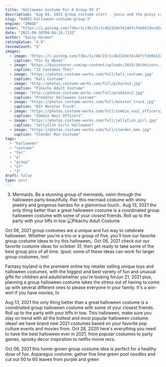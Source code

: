 ```yaml
---
title: "Halloween Costume For A Group Of 3"
description: "Aug 03, 2021 group costume alert - josie and the pussy cats! this one is lit cuz really all you need is two of your bestest gal (or guy) pals, some cheetahleaopard print, and cat ears! -"
slug: "64062-halloween-costume-group-3"
engine: "IMAGE"
cover: "https://i.pinimg.com/736x/1c/4b/23/1c4b232de7e14bfcfde0413ecd2ef9de--bff-halloween.jpg"
date: "2021-09-18T04:06:18.713Z"
author: "Daisy Harmon"
ratingValue: "4.9"
reviewCount: "5"
images:
  - image: "https://i.pinimg.com/736x/1c/4b/23/1c4b232de7e14bfcfde0413ecd2ef9de--bff-halloween.jpg"
    caption: "Pin by Monet"
  - image: "https://buzzsharer.com/wp-content/uploads/2015/10/Unicorn.jpg"
    caption: "22 Costumes That"
  - image: "https://photos.costume-works.com/full/kali_costume.jpg"
    caption: "Kali Costume"
  - image: "http://photos.costume-works.com/full/pikachu2.jpg"
    caption: "Pikachu Adult Costume"
  - image: "http://photos.costume-works.com/full/predator2.jpg"
    caption: "Predator Halloween Costume"
  - image: "https://photos.costume-works.com/full/monster_truck.jpg"
    caption: "DIY Monster Truck"
  - image: "https://photos.costume-works.com/full/zombie_nazi_officers2.jpg"
    caption: "Zombie Nazi Officers"
  - image: "https://photos.costume-works.com/full/jellyfish_girl.jpg"
    caption: "Jellyfish Girls Halloween"
  - image: "https://photos.costume-works.com/full/slender_man.jpg"
    caption: "Slender Man Costume"
tags:
  - "halloween"
  - "costume"
  - "for"
  - "a"
  - "group"
  - "of"
  - "3"
draft: false
type: post
---
```


3. Mermaids. Be a stunning group of mermaids, swim through the halloween party beautifully. Pair this mermaid costume with shiny jewelry and gorgeous hairdos for a glamorous touch.. Aug 13, 2021 the only thing better than a great halloween costume is a coordinated group halloween costume with some of your closest friends. Roll up to the party with your bffs in tow
![Pikachu Adult Costume](http://photos.costume-works.com/full/pikachu2.jpg "Pikachu Adult Costume")

Oct 06, 2021 group costumes are a unique and fun way to celebrate halloween. Whether you&#39;re a trio or a group of five, you&#39;ll love our favorite group costume ideas to try this halloween,. Oct 06, 2021 check out our favorite costume ideas for october 31, then get ready to take some of the best group pics of all time. (psst: some of these ideas can work for larger group costumes, too!
<!--inArticleAds-->

<!--galleryOne-->

Fantasy toyland is the premiere online toy retailer selling unique toys and halloween costumes, with the biggest and best variety of fun and unusual gifts for children and adults!whether you're looking forJun 21, 2021 plus, planning a group halloween costume takes the stress out of having to come up with several different ones to please everyone in your family. It's a win-win! if you have movies, tv
<!--inArticleAds-->

<!--galleryTwo-->

Aug 13, 2021 the only thing better than a great halloween costume is a coordinated group halloween costume with some of your closest friends. Roll up to the party with your bffs in tow. This halloween, make sure you stay on trend with all the hottest and most popular halloween costume ideas! we have brand new 2021 costumes based on your favorite pop culture events and movies from. Oct 28, 2020 here's everything you need to have the best halloween ever in 2021, from popular costumes to party games, spooky decor inspiration to netflix movie recs.
<!--galleryThree-->

Oct 06, 2021 this home-grown group costume idea is perfect for a healthy dose of fun. Asparagus costume: gather five lime green pool noodles and cut out 50 to 60 leaves from purple and green